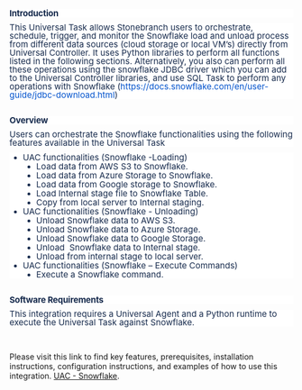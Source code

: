 <h1 style='margin: 30px 0px 0px; padding: 0px; color: rgb(23, 43, 77); font-size: 24px; line-height: 1; letter-spacing: -0.01em; font-weight: normal; text-transform: none; border-bottom-color: rgb(28, 57, 94); font-family: -apple-system, BlinkMacSystemFont, "Segoe UI", Roboto, Oxygen, Ubuntu, "Fira Sans", "Droid Sans", "Helvetica Neue", sans-serif; font-style: normal; font-variant-ligatures: normal; font-variant-caps: normal; orphans: 2; text-align: start; text-indent: 0px; white-space: normal; widows: 2; word-spacing: 0px; -webkit-text-stroke-width: 0px; background-color: rgb(255, 255, 255); text-decoration-thickness: initial; text-decoration-style: initial; text-decoration-color: initial;'><span style="font-size: 15px;"><strong>Introduction</strong></span></h1>
<p style='margin: 10px 0px 0px; padding: 0px; color: rgb(23, 43, 77); font-family: -apple-system, BlinkMacSystemFont, "Segoe UI", Roboto, Oxygen, Ubuntu, "Fira Sans", "Droid Sans", "Helvetica Neue", sans-serif; font-size: 14px; font-style: normal; font-variant-ligatures: normal; font-variant-caps: normal; font-weight: 400; letter-spacing: normal; orphans: 2; text-align: start; text-indent: 0px; text-transform: none; white-space: normal; widows: 2; word-spacing: 0px; -webkit-text-stroke-width: 0px; background-color: rgb(255, 255, 255); text-decoration-thickness: initial; text-decoration-style: initial; text-decoration-color: initial; line-height: 1;'><span style="font-size: 15px;">This Universal Task&nbsp;allows&nbsp;Stonebranch&nbsp;users&nbsp;to orchestrate, schedule, trigger, and monitor the Snowflake load and unload process from different data sources (cloud storage or local VM&rsquo;s) directly&nbsp;from Universal&nbsp;Controller. It uses Python libraries to perform all functions listed in the following sections. Alternatively, you also can perform all these operations using the snowflake JDBC driver which you can add to the Universal Controller libraries, and use SQL Task to perform any operations with Snowflake (<a class="external-link" href="https://docs.snowflake.com/en/user-guide/jdbc-download.html" rel="nofollow" style="color: rgb(0, 82, 204); text-decoration: none;">https://docs.snowflake.com/en/user-guide/jdbc-download.html</a>)</span></p>
<h1 style='margin: 30px 0px 0px; padding: 0px; color: rgb(23, 43, 77); font-size: 24px; line-height: 1; letter-spacing: -0.01em; font-weight: normal; text-transform: none; border-bottom-color: rgb(28, 57, 94); font-family: -apple-system, BlinkMacSystemFont, "Segoe UI", Roboto, Oxygen, Ubuntu, "Fira Sans", "Droid Sans", "Helvetica Neue", sans-serif; font-style: normal; font-variant-ligatures: normal; font-variant-caps: normal; orphans: 2; text-align: start; text-indent: 0px; white-space: normal; widows: 2; word-spacing: 0px; -webkit-text-stroke-width: 0px; background-color: rgb(255, 255, 255); text-decoration-thickness: initial; text-decoration-style: initial; text-decoration-color: initial;'><span style="font-size: 15px;"><strong>Overview</strong></span></h1>
<p style='margin: 10px 0px 0px; padding: 0px; color: rgb(23, 43, 77); font-family: -apple-system, BlinkMacSystemFont, "Segoe UI", Roboto, Oxygen, Ubuntu, "Fira Sans", "Droid Sans", "Helvetica Neue", sans-serif; font-size: 14px; font-style: normal; font-variant-ligatures: normal; font-variant-caps: normal; font-weight: 400; letter-spacing: normal; orphans: 2; text-align: start; text-indent: 0px; text-transform: none; white-space: normal; widows: 2; word-spacing: 0px; -webkit-text-stroke-width: 0px; background-color: rgb(255, 255, 255); text-decoration-thickness: initial; text-decoration-style: initial; text-decoration-color: initial; line-height: 1;'><span style="font-size: 15px;">Users can orchestrate the Snowflake functionalities using the following features available in the Universal Task</span></p>
<ul class="ak-ul" style='margin: 10px 0px 0px; list-style-type: disc; color: rgb(23, 43, 77); font-family: -apple-system, BlinkMacSystemFont, "Segoe UI", Roboto, Oxygen, Ubuntu, "Fira Sans", "Droid Sans", "Helvetica Neue", sans-serif; font-size: 14px; font-style: normal; font-variant-ligatures: normal; font-variant-caps: normal; font-weight: 400; letter-spacing: normal; orphans: 2; text-align: start; text-indent: 0px; text-transform: none; white-space: normal; widows: 2; word-spacing: 0px; -webkit-text-stroke-width: 0px; background-color: rgb(255, 255, 255); text-decoration-thickness: initial; text-decoration-style: initial; text-decoration-color: initial;'>
    <li>
        <p style="margin: 0px; padding: 0px; line-height: 1;"><span style="font-size: 15px;">UAC functionalities (Snowflake -Loading)</span></p>
        <ul class="ak-ul" style="margin: 0px; list-style-type: disc;">
            <li>
                <p style="margin: 0px; padding: 0px; line-height: 1;"><span style="font-size: 15px;">Load data from AWS S3 to Snowflake.</span></p>
            </li>
            <li>
                <p style="margin: 0px; padding: 0px; line-height: 1;"><span style="font-size: 15px;">Load data from Azure Storage to Snowflake.</span></p>
            </li>
            <li>
                <p style="margin: 0px; padding: 0px; line-height: 1;"><span style="font-size: 15px;">Load data from Google storage to Snowflake.</span></p>
            </li>
            <li>
                <p style="margin: 0px; padding: 0px; line-height: 1;"><span style="font-size: 15px;">Load Internal stage file to Snowflake Table.</span></p>
            </li>
            <li>
                <p style="margin: 0px; padding: 0px; line-height: 1;"><span style="font-size: 15px;">Copy from local server to Internal staging.</span></p>
            </li>
        </ul>
    </li>
    <li>
        <p style="margin: 0px; padding: 0px; line-height: 1;"><span style="font-size: 15px;">UAC functionalities (Snowflake - Unloading)</span></p>
        <ul class="ak-ul" style="margin: 0px; list-style-type: disc;">
            <li>
                <p style="margin: 0px; padding: 0px; line-height: 1;"><span style="font-size: 15px;">Unload Snowflake data to AWS S3.</span></p>
            </li>
            <li>
                <p style="margin: 0px; padding: 0px; line-height: 1;"><span style="font-size: 15px;">Unload Snowflake data to Azure Storage.</span></p>
            </li>
            <li>
                <p style="margin: 0px; padding: 0px; line-height: 1;"><span style="font-size: 15px;">Unload Snowflake data to Google Storage.</span></p>
            </li>
            <li>
                <p style="margin: 0px; padding: 0px; line-height: 1;"><span style="font-size: 15px;">Unload &nbsp;Snowflake data to Internal stage.</span></p>
            </li>
            <li>
                <p style="margin: 0px; padding: 0px; line-height: 1;"><span style="font-size: 15px;">Unload from internal stage to local server.</span></p>
            </li>
        </ul>
    </li>
    <li>
        <p style="margin: 0px; padding: 0px; line-height: 1;"><span style="font-size: 15px;">UAC functionalities (Snowflake &ndash; Execute Commands)</span></p>
        <ul style="margin: 0px; list-style-type: disc;">
            <li>
                <p style="margin: 0px; padding: 0px; line-height: 1;"><span style="font-size: 15px;">Execute a Snowflake command.</span></p>
            </li>
        </ul>
    </li>
</ul>
<h1 style='margin: 30px 0px 0px; padding: 0px; color: rgb(23, 43, 77); font-size: 24px; line-height: 1; letter-spacing: -0.01em; font-weight: normal; text-transform: none; border-bottom-color: rgb(28, 57, 94); font-family: -apple-system, BlinkMacSystemFont, "Segoe UI", Roboto, Oxygen, Ubuntu, "Fira Sans", "Droid Sans", "Helvetica Neue", sans-serif; font-style: normal; font-variant-ligatures: normal; font-variant-caps: normal; orphans: 2; text-align: start; text-indent: 0px; white-space: normal; widows: 2; word-spacing: 0px; -webkit-text-stroke-width: 0px; background-color: rgb(255, 255, 255); text-decoration-thickness: initial; text-decoration-style: initial; text-decoration-color: initial;'><span style="font-size: 15px;"><strong>Software Requirements</strong></span></h1>
<p style='margin: 10px 0px 0px; padding: 0px; color: rgb(23, 43, 77); font-family: -apple-system, BlinkMacSystemFont, "Segoe UI", Roboto, Oxygen, Ubuntu, "Fira Sans", "Droid Sans", "Helvetica Neue", sans-serif; font-size: 14px; font-style: normal; font-variant-ligatures: normal; font-variant-caps: normal; font-weight: 400; letter-spacing: normal; orphans: 2; text-align: start; text-indent: 0px; text-transform: none; white-space: normal; widows: 2; word-spacing: 0px; -webkit-text-stroke-width: 0px; background-color: rgb(255, 255, 255); text-decoration-thickness: initial; text-decoration-style: initial; text-decoration-color: initial; line-height: 1;'><span style="font-size: 15px;">This integration requires a Universal Agent and a Python runtime to execute the Universal Task against Snowflake.</span></p>

<p>&nbsp;</p>
Please visit this link to find key features, prerequisites, installation instructions, configuration instructions, and examples of how to use this integration. 
<a href="https://docs.stonebranch.com/confluence/display/UC69/UAC+-+Snowflake">UAC - Snowflake</a>.&nbsp;</li>

